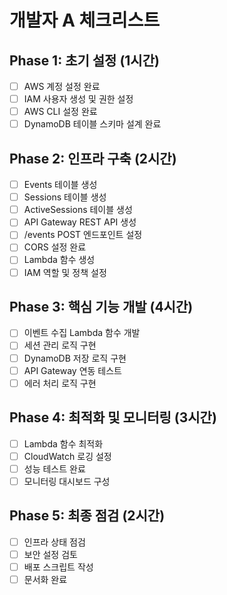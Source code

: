 # 개발자 A 체크리스트

## Phase 1: 초기 설정 (1시간)
- [ ] AWS 계정 설정 완료
- [ ] IAM 사용자 생성 및 권한 설정
- [ ] AWS CLI 설정 완료
- [ ] DynamoDB 테이블 스키마 설계 완료

## Phase 2: 인프라 구축 (2시간)
- [ ] Events 테이블 생성
- [ ] Sessions 테이블 생성
- [ ] ActiveSessions 테이블 생성
- [ ] API Gateway REST API 생성
- [ ] /events POST 엔드포인트 설정
- [ ] CORS 설정 완료
- [ ] Lambda 함수 생성
- [ ] IAM 역할 및 정책 설정

## Phase 3: 핵심 기능 개발 (4시간)
- [ ] 이벤트 수집 Lambda 함수 개발
- [ ] 세션 관리 로직 구현
- [ ] DynamoDB 저장 로직 구현
- [ ] API Gateway 연동 테스트
- [ ] 에러 처리 로직 구현

## Phase 4: 최적화 및 모니터링 (3시간)
- [ ] Lambda 함수 최적화
- [ ] CloudWatch 로깅 설정
- [ ] 성능 테스트 완료
- [ ] 모니터링 대시보드 구성

## Phase 5: 최종 점검 (2시간)
- [ ] 인프라 상태 점검
- [ ] 보안 설정 검토
- [ ] 배포 스크립트 작성
- [ ] 문서화 완료